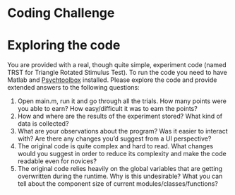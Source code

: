 # Coding Challenge

# Exploring the code 

You are provided with a real, though quite simple, experiment code (named TRST for Triangle Rotated Stimulus Test). To run the code you need to have Matlab and [Psychtoolbox](http://psychtoolbox.org) installed. Please explore the code and provide extended answers to the following questions:

1.	Open main.m, run it and go through all the trials. How many points were you able to earn? How easy/difficult it was to earn the points? 
2.	How and where are the results of the experiment stored? What kind of data is collected?
3.	What are your observations about the program? Was it easier to interact with? Are there any changes you’d suggest from a UI perspective? 
4.	The original code is quite complex and hard to read. What changes would you suggest in order to reduce its complexity and make the code readable even for novices?
5.	The original code relies heavily on the global variables that are getting overwritten during the runtime. Why is this undesirable? What you can tell about the component size of current modules/classes/functions? 
